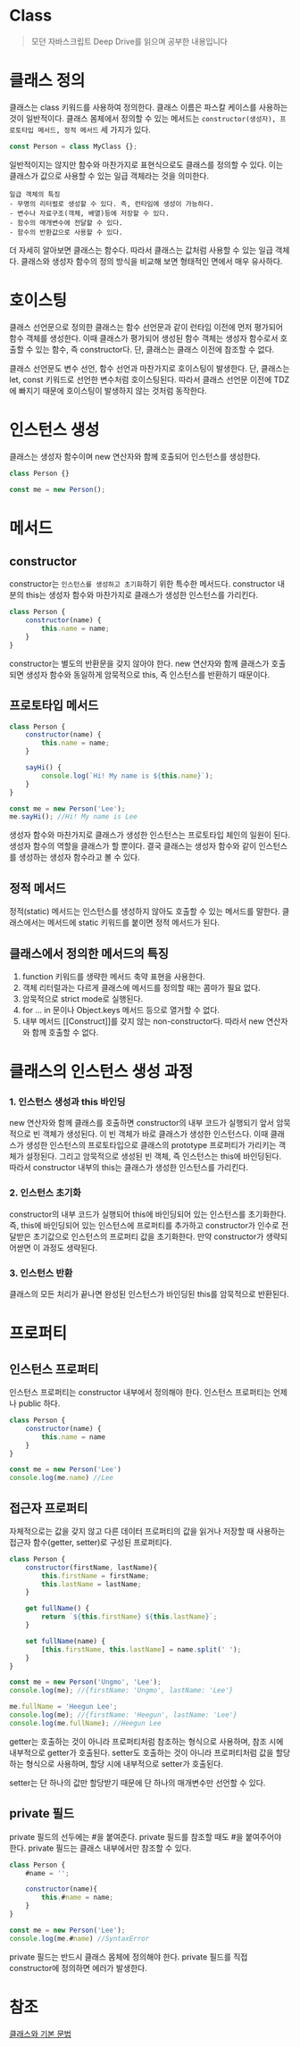 # Class

> 모던 자바스크립트 Deep Drive를 읽으며 공부한 내용입니다
> 

# 클래스 정의

클래스는 class 키워드를 사용하여 정의한다. 클래스 이름은 파스칼 케이스를 사용하는 것이 일반적이다. 클래스 몸체에서 정의할 수 있는 메서드는 `constructor(생성자), 프로토타입 메서드, 정적 메서드` 세 가지가 있다.

```jsx
const Person = class MyClass {};
```

일반적이지는 않지만 함수와 마찬가지로 표현식으로도 클래스를 정의할 수 있다. 이는 클래스가 값으로 사용할 수 있는 일급 객체라는 것을 의미한다.

```
일급 객체의 특징
- 무명의 리터럴로 생성할 수 있다. 즉, 런타임에 생성이 가능하다.
- 변수나 자료구조(객체, 배열)등에 저장할 수 있다.
- 함수의 매개변수에 전달할 수 있다.
- 함수의 반환값으로 사용할 수 있다.
```

더 자세히 알아보면 클래스는 함수다. 따라서 클래스는 값처럼 사용할 수 있는 일급 객체다. 클래스와 생성자 함수의 정의 방식을 비교해 보면 형태적인 면에서 매우 유사하다.

# 호이스팅

클래스 선언문으로 정의한 클래스는 함수 선언문과 같이 런타임 이전에 먼저 평가되어 함수 객체를 생성한다. 이때 클래스가 평가되어 생성된 함수 객체는 생성자 함수로서 호출할 수 있는 함수, 즉 constructor다. 단, 클래스는 클래스 이전에 참조할 수 없다.

클래스 선언문도 변수 선언, 함수 선언과 마찬가지로 호이스팅이 발생한다. 단, 클래스는 let, const 키워드로 선언한 변수처럼 호이스팅된다. 따라서 클래스 선언문 이전에 TDZ에 빠지기 때문에 호이스팅이 발생하지 않는 것처럼 동작한다.

# 인스턴스 생성

클래스는 생성자 함수이며 new 연산자와 함께 호출되어 인스턴스를 생성한다.

```jsx
class Person {}

const me = new Person();
```

# 메서드

## constructor

constructor는 `인스턴스를 생성하고 초기화`하기 위한 특수한 메서드다. constructor 내분의 this는 생성자 함수와 마찬가지로 클래스가 생성한 인스턴스를 가리킨다.

```jsx
class Person {
	constructor(name) {
		this.name = name;
	}
}
```

constructor는 별도의 반환문을 갖지 않아야 한다. new 연산자와 함께 클래스가 호출되면 생성자 함수와 동일하게 암묵적으로 this, 즉 인스턴스를 반환하기 때문이다. 

## 프로토타입 메서드

```jsx
class Person {
	constructor(name) {
		this.name = name;
	}

	sayHi() {
		console.log(`Hi! My name is ${this.name}`);
	}
}

const me = new Person('Lee');
me.sayHi(); //Hi! My name is Lee
```

생성자 함수와 마찬가지로 클래스가 생성한 인스턴스는 프로토타입 체인의 일원이 된다. 생성자 함수의 역할을 클래스가 할 뿐이다. 결국 클래스는 생성자 함수와 같이 인스턴스를 생성하는 생성자 함수라고 볼 수 있다.

## 정적 메서드

정적(static) 메서드는 인스턴스를 생성하지 않아도 호출할 수 있는 메서드를 말한다. 클래스에서는 메서드에 static 키워드를 붙이면 정적 메서드가 된다.

## 클래스에서 정의한 메서드의 특징

1. function 키워드를 생략한 메서드 축약 표현을 사용한다.
2. 객체 리터럴과는 다르게 클래스에 메서드를 정의할 때는 콤마가 필요 없다.
3. 암묵적으로 strict mode로 실행된다.
4. for ... in 문이나 Object.keys 메서드 등으로 열거할 수 없다.
5. 내부 메서드 [[Construct]]를 갖지 않는 non-constructor다. 따라서 new 연산자와 함께 호출할 수 없다.

# 클래스의 인스턴스 생성 과정

### 1. 인스턴스 생성과 this 바인딩

new 연산자와 함께 클래스를 호출하면 constructor의 내부 코드가 실행되기 앞서 암묵적으로 빈 객체가 생성된다. 이 빈 객체가 바로 클래스가 생성한 인스턴스다. 이때 클래스가 생성한 인스턴스의 프로토타입으로 클래스의 prototype 프로퍼티가 가리키는 객체가 설정된다. 그리고 암묵적으로 생성된 빈 객체, 즉 인스턴스는 this에 바인딩된다. 따라서 constructor 내부의 this는 클래스가 생성한 인스턴스를 가리킨다.

### 2. 인스턴스 초기화

constructor의 내부 코드가 실행되어 this에 바인딩되어 있는 인스턴스를 초기화한다. 즉, this에 바인딩되어 있는 인스턴스에 프로퍼티를 추가하고 constructor가 인수로 전달받은 초기값으로 인스턴스의 프로퍼티 값을 초기화한다. 만약 constructor가 생략되어싿면 이 과정도 생략된다.

### 3. 인스턴스 반환

클래스의 모든 처리가 끝나면 완성된 인스턴스가 바인딩된 this를 암묵적으로 반환된다.

# 프로퍼티

## 인스턴스 프로퍼티

인스턴스 프로퍼티는 constructor 내부에서 정의해야 한다. 인스턴스 프로퍼티는 언제나 public 하다.

```jsx
class Person {
	constructor(name) {
		this.name = name
	}
}

const me = new Person('Lee')
console.log(me.name) //Lee
```

## 접근자 프로퍼티

자체적으로는 값을 갖지 않고 다른 데이터 프로퍼티의 값을 읽거나 저장할 때 사용하는 접근자 함수(getter, setter)로 구성된 프로퍼티다.

```jsx
class Person {
	constructor(firstName, lastName){
		this.firstName = firstName;
		this.lastName = lastName;
	}

	get fullName() {
		return `${this.firstName} ${this.lastName}`;
	}

	set fullName(name) {
		[this.firstName, this.lastName] = name.split(' ');
	}
}

const me = new Person('Ungmo', 'Lee');
console.log(me); //{firstName: 'Ungmo', lastName: 'Lee'}

me.fullName = 'Heegun Lee';
console.log(me); //{firstName: 'Heegun', lastName: 'Lee'}
console.log(me.fullName); //Heegun Lee
```

getter는 호출하는 것이 아니라 프로퍼티처럼 참조하는 형식으로 사용하며, 참조 시에 내부적으로 getter가 호출된다. setter도 호출하는 것이 아니라 프로퍼티처럼 값을 할당하는 형식으로 사용하며, 할당 시에 내부적으로 setter가 호출된다.

setter는 단 하나의 값만 할당받기 때문에 단 하나의 매개변수만 선언할 수 있다.

## private 필드

private 필드의 선두에는 #을 붙여준다. private 필드를 참조할 때도 #을 붙여주어야 한다. private 필드는 클래스 내부에서만 참조할 수 있다.

```jsx
class Person {
	#name = '';

	constructor(name){
		this.#name = name;
	}
}

const me = new Person('Lee');
console.log(me.#name) //SyntaxError
```

private 필드는 반드시 클래스 몸체에 정의해야 한다. private 필드를 직접 constructor에 정의하면 에러가 발생한다.

# 참조

[클래스와 기본 문법](https://ko.javascript.info/class)
